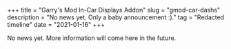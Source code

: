 +++
title = "Garry's Mod In-Car Displays Addon"
slug = "gmod-car-dashs"
description = "No news yet. Only a baby announcement :)."
tag = "Redacted timeline"
date = "2021-01-16"
+++

No news yet. More information will come here in the future.
